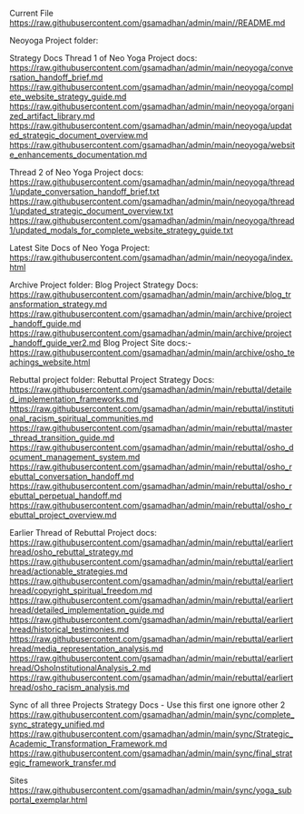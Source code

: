 

Current File
https://raw.githubusercontent.com/gsamadhan/admin/main//README.md


Neoyoga Project folder:
<!--https://raw.githubusercontent.com/gsamadhan/admin/main/neoyoga/[FILENAME] -->

Strategy Docs
Thread 1 of Neo Yoga Project docs:
https://raw.githubusercontent.com/gsamadhan/admin/main/neoyoga/conversation_handoff_brief.md
https://raw.githubusercontent.com/gsamadhan/admin/main/neoyoga/complete_website_strategy_guide.md
https://raw.githubusercontent.com/gsamadhan/admin/main/neoyoga/organized_artifact_library.md
https://raw.githubusercontent.com/gsamadhan/admin/main/neoyoga/updated_strategic_document_overview.md
https://raw.githubusercontent.com/gsamadhan/admin/main/neoyoga/website_enhancements_documentation.md

Thread 2 of Neo Yoga Project docs:
https://raw.githubusercontent.com/gsamadhan/admin/main/neoyoga/thread1/update_conversation_handoff_brief.txt
https://raw.githubusercontent.com/gsamadhan/admin/main/neoyoga/thread1/updated_strategic_document_overview.txt
https://raw.githubusercontent.com/gsamadhan/admin/main/neoyoga/thread1/updated_modals_for_complete_website_strategy_guide.txt
 
Latest Site Docs of Neo Yoga Project:
https://raw.githubusercontent.com/gsamadhan/admin/main/neoyoga/index.html

Archive  Project folder:
Blog Project Strategy Docs:
https://raw.githubusercontent.com/gsamadhan/admin/main/archive/blog_transformation_strategy.md
https://raw.githubusercontent.com/gsamadhan/admin/main/archive/project_handoff_guide.md
https://raw.githubusercontent.com/gsamadhan/admin/main/archive/project_handoff_guide_ver2.md
Blog Project Site docs:-
https://raw.githubusercontent.com/gsamadhan/admin/main/archive/osho_teachings_website.html


Rebuttal project folder: 
Rebuttal Project Strategy Docs:
https://raw.githubusercontent.com/gsamadhan/admin/main/rebuttal/detailed_implementation_frameworks.md
https://raw.githubusercontent.com/gsamadhan/admin/main/rebuttal/institutional_racism_spiritual_communities.md
https://raw.githubusercontent.com/gsamadhan/admin/main/rebuttal/master_thread_transition_guide.md
https://raw.githubusercontent.com/gsamadhan/admin/main/rebuttal/osho_document_management_system.md
https://raw.githubusercontent.com/gsamadhan/admin/main/rebuttal/osho_rebuttal_conversation_handoff.md
https://raw.githubusercontent.com/gsamadhan/admin/main/rebuttal/osho_rebuttal_perpetual_handoff.md
https://raw.githubusercontent.com/gsamadhan/admin/main/rebuttal/osho_rebuttal_project_overview.md

Earlier Thread  of Rebuttal  Project docs:
https://raw.githubusercontent.com/gsamadhan/admin/main/rebuttal/earlierthread/osho_rebuttal_strategy.md
https://raw.githubusercontent.com/gsamadhan/admin/main/rebuttal/earlierthread/actionable_strategies.md
https://raw.githubusercontent.com/gsamadhan/admin/main/rebuttal/earlierthread/copyright_spiritual_freedom.md
https://raw.githubusercontent.com/gsamadhan/admin/main/rebuttal/earlierthread/detailed_implementation_guide.md
https://raw.githubusercontent.com/gsamadhan/admin/main/rebuttal/earlierthread/historical_testimonies.md
https://raw.githubusercontent.com/gsamadhan/admin/main/rebuttal/earlierthread/media_representation_analysis.md
https://raw.githubusercontent.com/gsamadhan/admin/main/rebuttal/earlierthread/OshoInstitutionalAnalysis_2.md
https://raw.githubusercontent.com/gsamadhan/admin/main/rebuttal/earlierthread/osho_racism_analysis.md


Sync of all three Projects
Strategy Docs - Use this first one ignore other 2
https://raw.githubusercontent.com/gsamadhan/admin/main/sync/complete_sync_strategy_unified.md
https://raw.githubusercontent.com/gsamadhan/admin/main/sync/Strategic_Academic_Transformation_Framework.md
https://raw.githubusercontent.com/gsamadhan/admin/main/sync/final_strategic_framework_transfer.md


Sites
https://raw.githubusercontent.com/gsamadhan/admin/main/sync/yoga_subportal_exemplar.html






